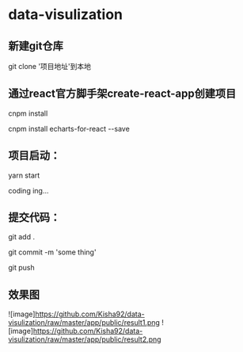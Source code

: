 # data-visulization

## 新建git仓库
git clone '项目地址'到本地

## 通过react官方脚手架create-react-app创建项目
cnpm install  

cnpm install echarts-for-react --save

## 项目启动：
yarn start

coding ing... 

## 提交代码：
git add .  

git commit -m 'some thing'  

git push

## 效果图
![image]https://github.com/Kisha92/data-visulization/raw/master/app/public/result1.png
![image]https://github.com/Kisha92/data-visulization/raw/master/app/public/result2.png
